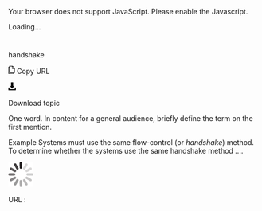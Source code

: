 Your browser does not support JavaScript. Please enable the Javascript.

Loading...

# 

handshake

![Copy URL](handshake_files/Copy.png)
Copy URL

![Download](handshake_files/Download.png)

Download topic

One word. In content for a general audience, briefly define the term on the first mention. 

Example
Systems must use the same flow-control (or *handshake*) method. To determine whether the systems use the same handshake method ....

![In progress](handshake_files/activity-large.gif)

URL :
